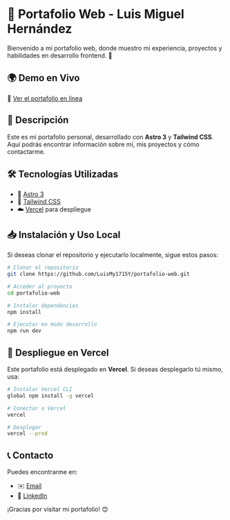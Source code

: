 # 📌 Portafolio Web - Luis Miguel Hernández

Bienvenido a mi portafolio web, donde muestro mi experiencia, proyectos y habilidades en desarrollo frontend. 🚀

## 🌍 Demo en Vivo

🔗 [Ver el portafolio en línea](https://portafolio-web-five-xi.vercel.app/)

## 📜 Descripción

Este es mi portafolio personal, desarrollado con **Astro 3** y **Tailwind CSS**. Aquí podrás encontrar información sobre mí, mis proyectos y cómo contactarme.

## 🛠️ Tecnologías Utilizadas

- 🚀 [Astro 3](https://astro.build/)
- 🎨 [Tailwind CSS](https://tailwindcss.com/)
- ☁️ [Vercel](https://vercel.com/) para despliegue

## 📥 Instalación y Uso Local

Si deseas clonar el repositorio y ejecutarlo localmente, sigue estos pasos:

```bash
# Clonar el repositorio
git clone https://github.com/LuisMy1715Y/portafolio-web.git

# Acceder al proyecto
cd portafolio-web

# Instalar dependencias
npm install

# Ejecutar en modo desarrollo
npm run dev
```

## 🚀 Despliegue en Vercel

Este portafolio está desplegado en **Vercel**. Si deseas desplegarlo tú mismo, usa:

```bash
# Instalar Vercel CLI
global npm install -g vercel

# Conectar a Vercel
vercel

# Desplegar
vercel --prod
```

## 📞 Contacto

Puedes encontrarme en:
- ✉️ [Email](mailto:hernandezsuarezluismiguel@gmail.com)
- 🔗 [LinkedIn](www.linkedin.com/in/luismy1517y)

¡Gracias por visitar mi portafolio! 😊

